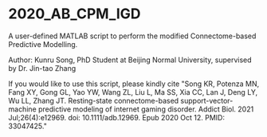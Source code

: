 # 2020_AB_CPM_IGD
A user-defined MATLAB script to perform the modified Connectome-based Predictive Modelling.

Author: Kunru Song, PhD Student at Beijing Normal University, supervised by Dr. Jin-tao Zhang

If you would like to use this script, please kindly cite "Song KR, Potenza MN, Fang XY, Gong GL, Yao YW, Wang ZL, Liu L, Ma SS, Xia CC, Lan J, Deng LY, Wu LL, Zhang JT. Resting-state connectome-based support-vector-machine predictive modeling of internet gaming disorder. Addict Biol. 2021 Jul;26(4):e12969. doi: 10.1111/adb.12969. Epub 2020 Oct 12. PMID: 33047425."
